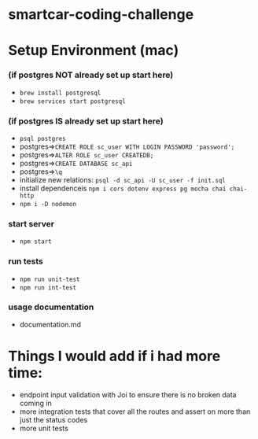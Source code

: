 # smartcar-coding-challenge
# Setup Environment (mac)

### (if postgres NOT already set up start here)
- `brew install postgresql`
- `brew services start postgresql`
### (if postgres IS already set up start here)
- `psql postgres`
- postgres=>`CREATE ROLE sc_user WITH LOGIN PASSWORD 'password';`
- postgres=>`ALTER ROLE sc_user CREATEDB;`
- postgres=>`CREATE DATABASE sc_api`
- postgres=>`\q`
- initialize new relations: `psql -d sc_api -U sc_user -f init.sql`
- install dependenceis `npm i cors dotenv express pg mocha chai chai-http`
- `npm i -D nodemon`

### start server
- `npm start`
### run tests
- `npm run unit-test`
- `npm run int-test`
### usage documentation
- documentation.md
# Things I would add if i had more time:
- endpoint input validation with Joi to ensure there is no broken data coming in
- more integration tests that cover all the routes and assert on more than just the status codes
- more unit tests
